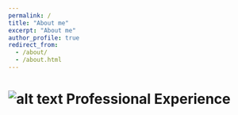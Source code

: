 ```yaml
---
permalink: /
title: "About me"
excerpt: "About me"
author_profile: true
redirect_from: 
  - /about/
  - /about.html
---
```


[calendar-icon]: https://dugarsumit.github.io/images/calendar-icon16x16.png
[tick-icon]: https://dugarsumit.github.io/images/tick-icon16x16.png
[location-icon]: https://dugarsumit.github.io/images/location-icon16x16.png
[office-icon]: https://dugarsumit.github.io/images/office-icon16x16.png
[time-left-icon]: https://dugarsumit.github.io/images/time-left-icon16x16.png

# ![alt text][office-icon] Professional Experience

